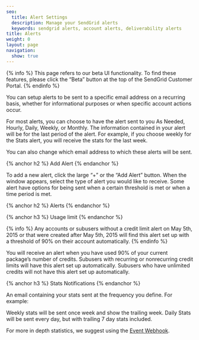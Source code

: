 ```yaml
---
seo:
  title: Alert Settings
  description: Manage your SendGrid alerts
  keywords: sendgrid alerts, account alerts, deliverability alerts
title: Alerts
weight: 0
layout: page
navigation:
  show: true
---
```


{% info %}
This page refers to our beta UI functionality. To find these features, please click the “Beta” button at the top of the SendGrid Customer Portal.
{% endinfo %}


You can setup alerts to be sent to a specific email address on a recurring basis, whether for informational purposes or when specific account actions occur.

For most alerts, you can choose to have the alert sent to you As Needed, Hourly, Daily, Weekly, or Monthly. The information contained in your alert will be for the last period of the alert. For example, if you choose weekly for the Stats alert, you will receive the stats for the last week.

You can also change which email address to which these alerts will be sent.

{% anchor h2 %}
Add Alert
{% endanchor %}

To add a new alert, click the large “+” or the “Add Alert” button. When the window appears, select the type of alert you would like to receive. Some alert have options for being sent when a certain threshold is met or when a time period is met.

{% anchor h2 %}
Alerts 
{% endanchor %}

{% anchor h3 %}
Usage limit
{% endanchor %}

{% info %}
Any accounts or subusers without a credit limit alert on May 5th, 2015 or that were created after May 5th, 2015 will find this alert set up with a threshold of 90% on their account automatically.
{% endinfo %}

You will receive an alert when you have used 90% of your current package’s number of credits. Subusers with recurring or nonrecurring credit limits will have this alert set up automatically. Subusers who have unlimited credits will not have this alert set up automatically.

{% anchor h3 %}
Stats Notifications
{% endanchor %}

An email containing your stats sent at the frequency you define. For example:

Weekly stats will be sent once week and show the trailing week.
Daily Stats will be sent every day, but with trailing 7 day stats included.  

For more in depth statistics, we suggest using the [Event Webhook]({root_url}/API_Reference/Webhooks/event.html).